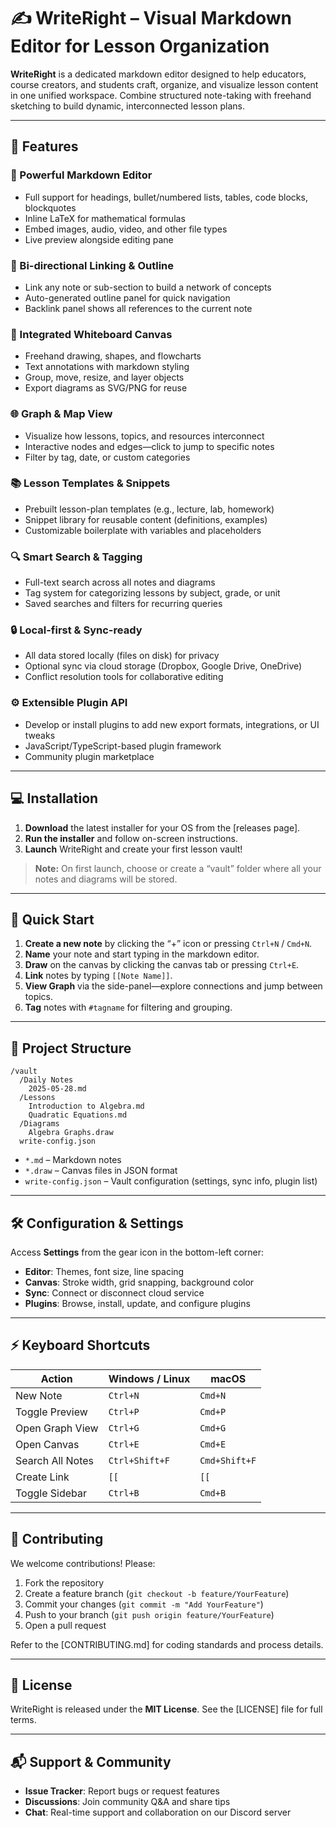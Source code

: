 # ✍️ WriteRight – Visual Markdown Editor for Lesson Organization

**WriteRight** is a dedicated markdown editor designed to help educators, course creators, and students craft, organize, and visualize lesson content in one unified workspace. Combine structured note-taking with freehand sketching to build dynamic, interconnected lesson plans.

---

## 🚀 Features

### 📝 Powerful Markdown Editor

- Full support for headings, bullet/numbered lists, tables, code blocks, blockquotes
- Inline LaTeX for mathematical formulas
- Embed images, audio, video, and other file types
- Live preview alongside editing pane

### 🔗 Bi-directional Linking & Outline

- Link any note or sub-section to build a network of concepts
- Auto-generated outline panel for quick navigation
- Backlink panel shows all references to the current note

### 🎨 Integrated Whiteboard Canvas

- Freehand drawing, shapes, and flowcharts
- Text annotations with markdown styling
- Group, move, resize, and layer objects
- Export diagrams as SVG/PNG for reuse

### 🌐 Graph & Map View

- Visualize how lessons, topics, and resources interconnect
- Interactive nodes and edges—click to jump to specific notes
- Filter by tag, date, or custom categories

### 📚 Lesson Templates & Snippets

- Prebuilt lesson-plan templates (e.g., lecture, lab, homework)
- Snippet library for reusable content (definitions, examples)
- Customizable boilerplate with variables and placeholders

### 🔍 Smart Search & Tagging

- Full-text search across all notes and diagrams
- Tag system for categorizing lessons by subject, grade, or unit
- Saved searches and filters for recurring queries

### 🔒 Local-first & Sync-ready

- All data stored locally (files on disk) for privacy
- Optional sync via cloud storage (Dropbox, Google Drive, OneDrive)
- Conflict resolution tools for collaborative editing

### ⚙️ Extensible Plugin API

- Develop or install plugins to add new export formats, integrations, or UI tweaks
- JavaScript/TypeScript-based plugin framework
- Community plugin marketplace

---

## 💻 Installation

1. **Download** the latest installer for your OS from the [releases page].
2. **Run the installer** and follow on-screen instructions.
3. **Launch** WriteRight and create your first lesson vault!

> **Note:** On first launch, choose or create a “vault” folder where all your notes and diagrams will be stored.

---

## 🏁 Quick Start

1. **Create a new note** by clicking the “+” icon or pressing `Ctrl+N` / `Cmd+N`.
2. **Name** your note and start typing in the markdown editor.
3. **Draw** on the canvas by clicking the canvas tab or pressing `Ctrl+E`.
4. **Link** notes by typing `[[Note Name]]`.
5. **View Graph** via the side-panel—explore connections and jump between topics.
6. **Tag** notes with `#tagname` for filtering and grouping.

---

## 📂 Project Structure

```text
/vault
  /Daily Notes
    2025-05-28.md
  /Lessons
    Introduction to Algebra.md
    Quadratic Equations.md
  /Diagrams
    Algebra Graphs.draw
  write-config.json
```

- `*.md` – Markdown notes
- `*.draw` – Canvas files in JSON format
- `write-config.json` – Vault configuration (settings, sync info, plugin list)

---

## 🛠️ Configuration & Settings

Access **Settings** from the gear icon in the bottom-left corner:

- **Editor**: Themes, font size, line spacing
- **Canvas**: Stroke width, grid snapping, background color
- **Sync**: Connect or disconnect cloud service
- **Plugins**: Browse, install, update, and configure plugins

---

## ⚡ Keyboard Shortcuts

| Action           | Windows / Linux | macOS         |
| ---------------- | --------------- | ------------- |
| New Note         | `Ctrl+N`        | `Cmd+N`       |
| Toggle Preview   | `Ctrl+P`        | `Cmd+P`       |
| Open Graph View  | `Ctrl+G`        | `Cmd+G`       |
| Open Canvas      | `Ctrl+E`        | `Cmd+E`       |
| Search All Notes | `Ctrl+Shift+F`  | `Cmd+Shift+F` |
| Create Link      | `[[`            | `[[`          |
| Toggle Sidebar   | `Ctrl+B`        | `Cmd+B`       |

---

## 📣 Contributing

We welcome contributions! Please:

1. Fork the repository
2. Create a feature branch (`git checkout -b feature/YourFeature`)
3. Commit your changes (`git commit -m "Add YourFeature"`)
4. Push to your branch (`git push origin feature/YourFeature`)
5. Open a pull request

Refer to the \[CONTRIBUTING.md] for coding standards and process details.

---

## 📝 License

WriteRight is released under the **MIT License**. See the \[LICENSE] file for full terms.

---

## 📬 Support & Community

- **Issue Tracker**: Report bugs or request features
- **Discussions**: Join community Q\&A and share tips
- **Chat**: Real-time support and collaboration on our Discord server
